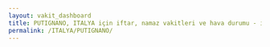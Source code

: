 ```yaml
---
layout: vakit_dashboard
title: PUTIGNANO, ITALYA için iftar, namaz vakitleri ve hava durumu - ilçe/eyalet seç
permalink: /ITALYA/PUTIGNANO/
---
```


<script type="text/javascript">
  var GLOBAL_COUNTRY = 'ITALYA';
  var GLOBAL_CITY = 'PUTIGNANO';
  var GLOBAL_STATE = '';
  var lat = 72;
  var lon = 21;
</script>
